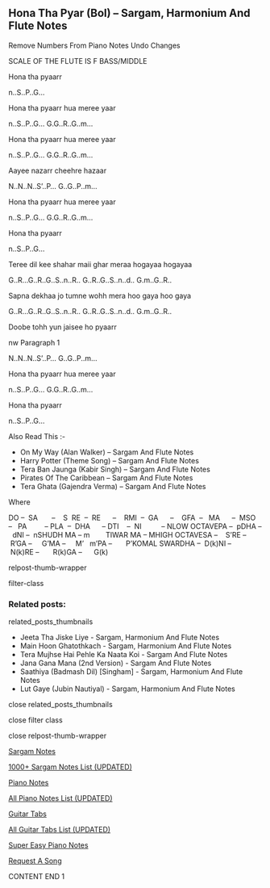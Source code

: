 
## Hona Tha Pyar (Bol) – Sargam, Harmonium And Flute Notes

Remove Numbers From Piano Notes
Undo Changes

SCALE OF THE FLUTE IS F BASS/MIDDLE

Hona tha pyaarr

n..S..P..G…

Hona tha pyaarr hua meree yaar

n..S..P..G… G.G..R..G..m…

Hona tha pyaarr hua meree yaar

n..S..P..G… G.G..R..G..m…

Aayee nazarr cheehre hazaar

N..N..N..S’..P… G..G..P..m…

Hona tha pyaarr hua meree yaar

n..S..P..G… G.G..R..G..m…

Hona tha pyaarr

n..S..P..G…

Teree dil kee shahar maii ghar meraa hogayaa hogayaa

G..R…G..R..G..S..n..R.. G..R..G..S..n..d.. G.m..G..R..

Sapna dekhaa jo tumne wohh mera hoo gaya hoo gaya

G..R…G..R..G..S..n..R.. G..R..G..S..n..d.. G.m..G..R..

Doobe tohh yun jaisee ho pyaarr

nw Paragraph 1

N..N..N..S’..P… G..G..P..m…

Hona tha pyaarr hua meree yaar

n..S..P..G… G.G..R..G..m…

Hona tha pyaarr

n..S..P..G…

Also Read This :-

* On My Way (Alan Walker) – Sargam And Flute Notes
* Harry Potter (Theme Song) – Sargam And Flute Notes
* Tera Ban Jaunga (Kabir Singh) – Sargam And Flute Notes
* Pirates Of The Caribbean – Sargam And Flute Notes
* Tera Ghata (Gajendra Verma) – Sargam And Flute Notes

Where



DO –  SA       –    S  RE  –  RE      –    RMI  –  GA      –    GFA  –   MA      –  MSO  –   PA         – PLA  –  DHA      – DTI    –  NI          – NLOW OCTAVEPA –  pDHA –  dNI –  nSHUDH MA – m        TIWAR MA – MHIGH OCTAVESA –    S’RE –     R’GA –     G’MA –     M’   m’PA –       P’KOMAL SWARDHA –  D(k)NI –       N(k)RE –       R(k)GA –      G(k)

relpost-thumb-wrapper

filter-class

### Related posts:

related_posts_thumbnails

* Jeeta Tha Jiske Liye - Sargam, Harmonium And Flute Notes
* Main Hoon Ghatothkach - Sargam, Harmonium And Flute Notes
* Tera Mujhse Hai Pehle Ka Naata Koi - Sargam And Flute Notes
* Jana Gana Mana (2nd Version) - Sargam And Flute Notes
* Saathiya (Badmash Dil) [Singham] - Sargam, Harmonium And Flute Notes
* Lut Gaye (Jubin Nautiyal) - Sargam, Harmonium And Flute Notes

close related_posts_thumbnails

close filter class

close relpost-thumb-wrapper

[Sargam Notes](https://www.notationsworld.com/sargam-notes.html)

[1000+ Sargam Notes List (UPDATED)](https://www.notationsworld.com/all-songs-list-sargam-notes.html)

[Piano Notes](https://www.notationsworld.com/piano-notes.html)

[All Piano Notes List (UPDATED)](https://www.notationsworld.com/all-songs-list-piano-notes.html)

[Guitar Tabs](https://www.notationsworld.com/guitar-tabs.html)

[All Guitar Tabs List (UPDATED)](https://www.notationsworld.com/all-songs-list-guitar-tabs.html)

[Super Easy Piano Notes](https://studywall.in/)

[Request A Song](https://www.notationsworld.com/request-a-song.html)

CONTENT END 1

